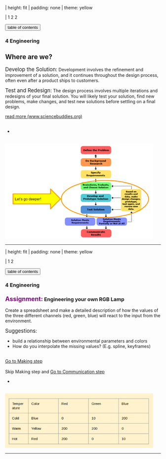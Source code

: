 | height: fit
| padding: none
| theme: yellow

| 1 2 2

<section style="padding: var(--base5)">

<f-sidebar src="./menu.md"><button slot="button">table of contents</button></f-sidebar>

### **4** Engineering

# Where are we?
<big>Develop the Solution:</big> Development involves the refinement and improvement of a solution, and it continues throughout the design process, often even after a product ships to customers.

<big>Test and Redesign:</big> The design process involves multiple iterations and redesigns of your final solution. You will likely test your solution, find new problems, make changes, and test new solutions before settling on a final design.

<a class="ternary" href="https://www.sciencebuddies.org/science-fair-projects/engineering-design-process/engineering-design-process-steps">
read more (www.sciencebuddies.org)</a>
<br/>
<br />
<f-next-button title="Next" />

-
<br/>

<img src="./imgs/cap4_1.PNG" style="width:95%; max-height:90%;"/>


---

| height: fit
| padding: none
| theme: yellow

| 1 2

<section style="padding: var(--base5)">

<f-sidebar src="./menu.md"><button slot="button">table of contents</button></f-sidebar>

### **4** Engineering

# <big style="color:purple">Assignment:</big> Engineering your own RGB Lamp

Create a spreadsheet  and make a detailed description of how the values of the three different channels (red, green, blue) will react to the input from the environment.

  <big>Suggestions:</big>
<ul>
<li>build a relationship between environmental parameters and colors</li>
<li>How do you interpolate the missing values? (E.g. spline, keyframes)</li>
</ul>

<br />
<f-prev-button /> 
<a class="primary" href="./step-5.0.html">Go to Making step</a>
<br/>
<br/>
Skip Making step and <a class="secondary" href="./step-6.0.html"> Go to Communication step</a>


-
<br/>
<img src="./imgs/cap4_2.png" style="width:95%; max-height:90%;"/>

---


